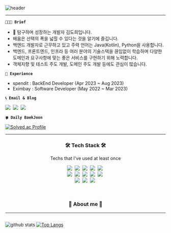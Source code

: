 ![header](https://capsule-render.vercel.app/api?type=waving&color=auto&height=150&section=header&text=DOHEE%20KIM&fontSize=60)

---  

**`👩🏻‍💻 Brief`**
- 👋 탐구하며 성장하는 개발자 김도희입니다.  
- 배움은 선택의 폭을 넓힐 수 있다는 것을 알기에 즐깁니다.
- 백엔드 개발자로 근무하고 있고 주력 언어는 Java(Kotlin), Python을 사용합니다.  
- 백엔드, 프론트엔드, 인프라 등 여러 분야의 기술스택을 끊임없이 학습하며 다양한 도메인과 요구사항에 맞는 좋은 서비스를 구현하기 위해 노력합니다.
- 객체지향 및 테스트 주도 개발, 도메인 주도 개발 등에도 관심이 많습니다.

**`💼 Experience`**
- spendit : BackEnd Developer  (Apr 2023 ~ Aug 2023)  
- Eximbay  : Software Developer (May 2022 ~ Mar 2023)  

**`📞 Email & Blog `**

<p align="left">
  <a href="https://rt-slowth-dev.tistory.com/"><img src="https://img.shields.io/badge/Blog-0AC18E?style=for-the-badge&logoColor=white&link=https://rt-slowth-dev.tistory.com/"/></a>&nbsp
  <a href="mailto:rt.slowth@gmail.com">
    <img src="https://img.shields.io/badge/Gmail-D14836?style=for-the-badge&logo=gmail&logoColor=white&link=rt.slowth@gmail.com"/></a>&nbsp
  <a href="https://rt-slowth-b58.notion.site/27-Backend-Developer-403be4cbb58a4bd99692d1b8cc2d0702">
    <img src="https://img.shields.io/badge/Resume-%23000000.svg?style=for-the-badge&logo=notion&logoColor=white"/></a>&nbsp
</p>

**`🍀 Daily BaekJoon`**   

[![Solved.ac Profile](http://mazassumnida.wtf/api/v2/generate_badge?boj=zam2695)](https://solved.ac/zam2695/)

--- 


<h3 align="center">🛠 Tech Stack 🛠</h3>   

<p align="center"> Techs that I've used at least once </p>
<p align="center">
  <img src="https://img.shields.io/badge/Java-ED8B00?style=for-the-badge&logo=openjdk&logoColor=white"/>&nbsp 
  <img src="https://img.shields.io/badge/Python-3776AB?style=for-the-badge&logo=python&logoColor=white"/>&nbsp 
  <img src="https://img.shields.io/badge/Ruby-CC342D?style=for-the-badge&logo=ruby&logoColor=white"/>&nbsp
  <img src="https://img.shields.io/badge/R-276DC3?style=for-the-badge&logo=r&logoColor=white"/>&nbsp
  <img src="https://img.shields.io/badge/jQuery-0769AD?style=for-the-badge&logo=jquery&logoColor=white"/>&nbsp 
  <br>
  <img src="https://img.shields.io/badge/Ruby_on_Rails-CC0000?style=for-the-badge&logo=ruby-on-rails&logoColor=white"/>&nbsp 
  <img src="https://img.shields.io/badge/Spring-6DB33F?style=for-the-badge&logo=spring&logoColor=white"/>&nbsp 
  <img src="https://img.shields.io/badge/JPA-6DB33F?style=for-the-badge&logo=spring&logoColor=white"/>&nbsp 
  <img src="https://img.shields.io/badge/Querydsl-6DB33F?style=for-the-badge&logo=spring&logoColor=white"/>&nbsp 
  <img src="https://img.shields.io/badge/MySQL-00000F?style=for-the-badge&logo=mysql&logoColor=white"/>&nbsp 
  <br>
  <img src="https://img.shields.io/badge/PostgreSQL-316192?style=for-the-badge&logo=postgresql&logoColor=white"/>&nbsp  
  <img src="https://img.shields.io/badge/Amazon_AWS-232F3E?style=for-the-badge&logo=amazon-aws&logoColor=white"/>&nbsp
  <img src="https://img.shields.io/badge/Node--RED-%238F0000.svg?style=for-the-badge&logo=node-red&logoColor=white"/>&nbsp
</p>


<!-- <h3 align="center">✏️ Studying Stack ✏️</h3>
 -->

<!-- <p align="center"> Techs that I've Studyed</p>

<p align="center">
    <img src="https://img.shields.io/badge/Node.js-43853D?style=for-the-badge&logo=node.js&logoColor=white"/>&nbsp 
    <img src="https://img.shields.io/badge/JavaScript-323330?style=for-the-badge&logo=javascript&logoColor=F7DF1E"/>&nbsp 
     <img src="https://img.shields.io/badge/TypeScript-007ACC?style=for-the-badge&logo=typescript&logoColor=white"/>&nbsp
     <img src="https://img.shields.io/badge/Kotlin-0095D5?&style=for-the-badge&logo=kotlin&logoColor=white"/>&nbsp
     <img src="https://img.shields.io/badge/MongoDB-4EA94B?style=for-the-badge&logo=mongodb&logoColor=white"/>&nbsp 
     <br>
     <img src="https://img.shields.io/badge/React-20232A?style=for-the-badge&logo=react&logoColor=61DAFB"/>&nbsp 
     <img src="https://img.shields.io/badge/Vue.js-35495E?style=for-the-badge&logo=vue.js&logoColor=4FC08D"/>&nbsp 
     <img src="https://img.shields.io/badge/Apache%20Kafka-000?style=for-the-badge&logo=apachekafka"/>&nbsp
     <img src="https://img.shields.io/badge/PyTorch-%23EE4C2C.svg?style=for-the-badge&logo=PyTorch&logoColor=white"/>&nbsp   
  <br>
</p>
  
<br> -->

<br>

<h3 align="center"> 🦦 About me 🦦 </h3>

--- 

<div align="center" style="display:flex"> 
  
![github stats](https://github-readme-stats.vercel.app/api?username=Slowth-KIM&show_icons=true&theme=radical)
  [![Top Langs](https://github-readme-stats.vercel.app/api/top-langs/?username=Slowth-KIM&layout=compact)](https://github.com/anuraghazra/github-readme-stats)

</div> 
  


<br>
